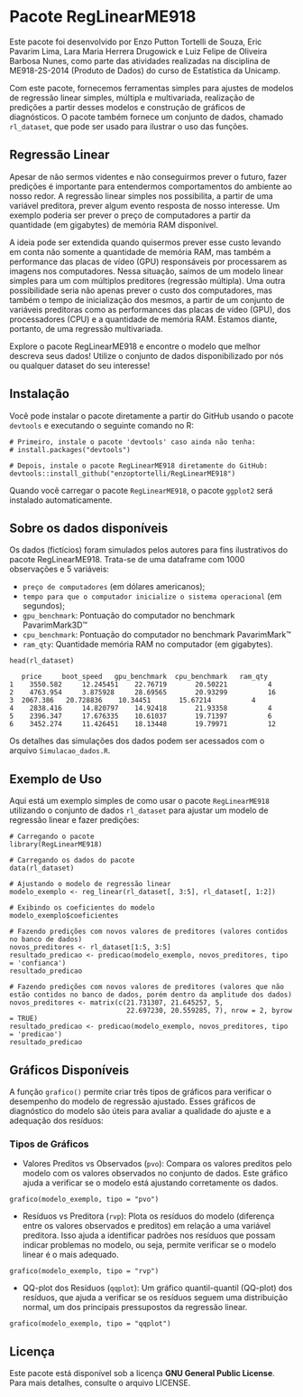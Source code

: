 # Pacote RegLinearME918

Este pacote foi desenvolvido por Enzo Putton Tortelli de Souza, Eric Pavarim Lima, Lara Maria Herrera Drugowick e Luiz Felipe de Oliveira Barbosa Nunes, como parte das atividades realizadas na disciplina de ME918-2S-2014 (Produto de Dados) do curso de Estatística da Unicamp.

Com este pacote, fornecemos ferramentas simples para ajustes de modelos de regressão linear simples, múltipla e multivariada, realização de predições a partir desses modelos e construção de gráficos de diagnósticos. O pacote também fornece um conjunto de dados, chamado `rl_dataset`, que pode ser usado para ilustrar o uso das funções.

## Regressão Linear
Apesar de não sermos videntes e não conseguirmos prever o futuro, fazer predições é importante para entendermos comportamentos do ambiente ao nosso redor. A regressão linear simples nos possibilita, a partir de uma variável preditora, prever algum evento resposta de nosso interesse. Um exemplo poderia ser prever o preço de computadores a partir da quantidade (em gigabytes) de memória RAM disponível.

A ideia pode ser extendida quando quisermos prever esse custo levando em conta não somente a quantidade de memória RAM, mas também a performance das placas de vídeo (GPU) responsáveis por processarem as imagens nos computadores. Nessa situação, saímos de um modelo linear simples para um com múltiplos preditores (regressão múltipla). Uma outra possibilidade seria não apenas prever o custo dos computadores, mas também o tempo de inicialização dos mesmos, a partir de um conjunto de variáveis preditoras como as performances das placas de vídeo (GPU), dos processadores (CPU) e a quantidade de memória RAM. Estamos diante, portanto, de uma regressão multivariada.

Explore o pacote RegLinearME918 e encontre o modelo que melhor descreva seus dados! Utilize o conjunto de dados disponibilizado por nós ou qualquer dataset do seu interesse!

## Instalação

Você pode instalar o pacote diretamente a partir do GitHub usando o pacote `devtools` e executando o seguinte comando no R:

```{r}
# Primeiro, instale o pacote 'devtools' caso ainda não tenha:
# install.packages("devtools")

# Depois, instale o pacote RegLinearME918 diretamente do GitHub:
devtools::install_github("enzoptortelli/RegLinearME918")
```

Quando você carregar o pacote `RegLinearME918`, o pacote `ggplot2` será instalado automaticamente.

## Sobre os dados disponíveis

Os dados (fictícios) foram simulados pelos autores para fins ilustrativos do pacote RegLinearME918. Trata-se de uma dataframe com 1000 observações e 5 variáveis: 
- `preço de computadores` (em dólares americanos);
- `tempo para que o computador inicialize o sistema operacional` (em segundos);
- `gpu_benchmark`: Pontuação do computador no benchmark PavarimMark3D™
- `cpu_benchmark`: Pontuação do computador no benchmark PavarimMark™
- `ram_qty`: Quantidade memória RAM no computador (em gigabytes).

```{r}
head(rl_dataset)
```
 
       price     boot_speed   gpu_benchmark  cpu_benchmark   ram_qty
    1	 3550.582	  12.245451    22.76719	      20.50221	        4
    2	 4763.954	  3.875928	   28.69565	      20.93299	        16
    3  2067.386	  20.728836	   10.34451	      15.67214 	        4
    4	 2838.416	  14.820797	   14.92418	      21.93358	        4
    5	 2396.347	  17.676335	   10.61037	      19.71397	        6
    6	 3452.274	  11.426451	   18.13448	      19.79971	        12

Os detalhes das simulações dos dados podem ser acessados com o arquivo `Simulacao_dados.R`.

## Exemplo de Uso

Aqui está um exemplo simples de como usar o pacote `RegLinearME918` utilizando o conjunto de dados `rl_dataset` para ajustar um modelo de regressão linear e fazer predições:
```{r}
# Carregando o pacote
library(RegLinearME918)

# Carregando os dados do pacote
data(rl_dataset)

# Ajustando o modelo de regressão linear
modelo_exemplo <- reg_linear(rl_dataset[, 3:5], rl_dataset[, 1:2])

# Exibindo os coeficientes do modelo
modelo_exemplo$coeficientes

# Fazendo predições com novos valores de preditores (valores contidos no banco de dados)
novos_preditores <- rl_dataset[1:5, 3:5]
resultado_predicao <- predicao(modelo_exemplo, novos_preditores, tipo = 'confianca')
resultado_predicao

# Fazendo predições com novos valores de preditores (valores que não estão contidos no banco de dados, porém dentro da amplitude dos dados)
novos_preditores <- matrix(c(21.731307, 21.645257, 5, 
                             22.697230, 20.559285, 7), nrow = 2, byrow = TRUE)
resultado_predicao <- predicao(modelo_exemplo, novos_preditores, tipo = 'predicao')
resultado_predicao
```

## Gráficos Disponíveis
A função `grafico()` permite criar três tipos de gráficos para verificar o desempenho do modelo de regressão ajustado. Esses gráficos de diagnóstico do modelo são úteis para avaliar a qualidade do ajuste e a adequação dos resíduos:

### Tipos de Gráficos
- Valores Preditos vs Observados (`pvo`): Compara os valores preditos pelo modelo com os valores observados no conjunto de dados. Este gráfico ajuda a verificar se o modelo está ajustando corretamente os dados.

```{r}
grafico(modelo_exemplo, tipo = "pvo")  
```
- Resíduos vs Preditora (`rvp`): Plota os resíduos do modelo (diferença entre os valores observados e preditos) em relação a uma variável preditora. Isso ajuda a identificar padrões nos resíduos que possam indicar problemas no modelo, ou seja, permite verificar se o modelo linear é o mais adequado.

```{r}
grafico(modelo_exemplo, tipo = "rvp")  
```
- QQ-plot dos Resíduos (`qqplot`): Um gráfico quantil-quantil (QQ-plot) dos resíduos, que ajuda a verificar se os resíduos seguem uma distribuição normal, um dos principais pressupostos da regressão linear.

```{r}
grafico(modelo_exemplo, tipo = "qqplot")  
```

## Licença

Este pacote está disponível sob a licença **GNU General Public License**. Para mais detalhes, consulte o arquivo LICENSE.

